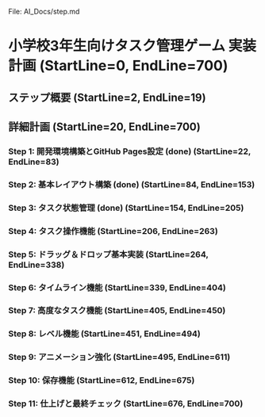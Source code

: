 File: AI_Docs/step.md
# 小学校3年生向けタスク管理ゲーム 実装計画 (StartLine=0, EndLine=700)
## ステップ概要 (StartLine=2, EndLine=19)
## 詳細計画 (StartLine=20, EndLine=700)
### Step 1: 開発環境構築とGitHub Pages設定 (done) (StartLine=22, EndLine=83)
### Step 2: 基本レイアウト構築 (done) (StartLine=84, EndLine=153)
### Step 3: タスク状態管理 (done) (StartLine=154, EndLine=205)
### Step 4: タスク操作機能 (StartLine=206, EndLine=263)
### Step 5: ドラッグ＆ドロップ基本実装 (StartLine=264, EndLine=338)
### Step 6: タイムライン機能 (StartLine=339, EndLine=404)
### Step 7: 高度なタスク機能 (StartLine=405, EndLine=450)
### Step 8: レベル機能 (StartLine=451, EndLine=494)
### Step 9: アニメーション強化 (StartLine=495, EndLine=611)
### Step 10: 保存機能 (StartLine=612, EndLine=675)
### Step 11: 仕上げと最終チェック (StartLine=676, EndLine=700)